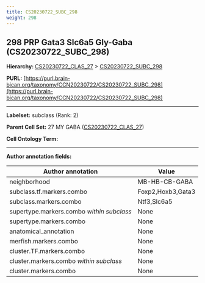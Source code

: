 ```yaml
---
title: CS20230722_SUBC_298
weight: 298
---
```

## 298 PRP Gata3 Slc6a5 Gly-Gaba (CS20230722_SUBC_298)
<b>Hierarchy: </b>
[CS20230722_CLAS_27](../CS20230722_CLAS_27) >
[CS20230722_SUBC_298](../CS20230722_SUBC_298)

**PURL:** [https://purl.brain-bican.org/taxonomy/CCN20230722/CS20230722_SUBC_298](https://purl.brain-bican.org/taxonomy/CCN20230722/CS20230722_SUBC_298)

---


**Labelset:** subclass (Rank: 2)

**Parent Cell Set:** 27 MY GABA ([CS20230722_CLAS_27](../CS20230722_CLAS_27))



**Cell Ontology Term:** 

[MARKER GENES.]: #


---

[TRANSFERRED ANNOTATIONS.]: #


[AUTHOR ANNOTATION FIELDS.]: #


**Author annotation fields:**

| Author annotation | Value |
|-------------------|-------|
|neighborhood|MB-HB-CB-GABA|
|subclass.tf.markers.combo|Foxp2,Hoxb3,Gata3|
|subclass.markers.combo|Ntf3,Slc6a5|
|supertype.markers.combo _within subclass_|None|
|supertype.markers.combo|None|
|anatomical_annotation|None|
|merfish.markers.combo|None|
|cluster.TF.markers.combo|None|
|cluster.markers.combo _within subclass_|None|
|cluster.markers.combo|None|
